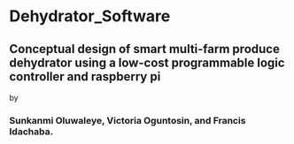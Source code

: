 # Dehydrator_Software
## Conceptual design of smart multi-farm produce dehydrator using a low-cost programmable logic controller and raspberry pi
by
### Sunkanmi Oluwaleye, Victoria Oguntosin, and Francis Idachaba.
